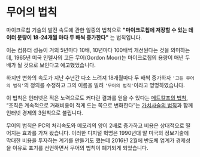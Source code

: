 # **무어의 법칙**
마이크로칩 기술의 발전 속도에 관한 일종의 법칙으로 **"마이크로칩에 저장할 수 있는 데이터 분량이 18-24개월 마다 두 배씩 증가한다"** 는 법칙입니다. 

이는 컴퓨터 성능이 거의 5년마다 10배, 10년마다 100배씩 개선된다는 것을 의미하는데, 1965년 미국 인텔사의 고든 무어(Gordon Moor)는 마이크로칩의 용량이 매년 두 배가 될 것으로 보인다고 예고했었습니다. 

하지만 변화의 속도가 지난 수년간 다소 느려져 18개월마다 두 배씩 증가하자 `'고든 무어의 법칙'`의 정의를 수정하고 그의 이름을 빌려 `'무어의 법칙'`이라고 명명하였습니다. 

이 법칙은 인터넷은 적은 노력으로도 커다란 결과를 얻을 수 있다는 [메트칼프의 법칙](https://github.com/uuuuuuuk/NEW_TIL/blob/main/CS/Metcalfe's%20law.md), “조직은 계속적으로 거래비용이 적게 드는 쪽으로 변화한다”는 [가치사슬의 법칙](https://github.com/uuuuuuuk/NEW_TIL/blob/main/CS/Value%20chain's%20law.md)과 함께 인터넷 경제의 3원칙으로 불립니다. 

무어의 법칙은 PC의 처리속도와 메모리의 양이 2배로 증가하고 비용은 상대적으로 떨어지는 효과를 가져 왔습니다. 이러한 디지털 혁명은 1990년대 말 미국의 정보기술에 막대한 비용을 투자하는 계기를 만들기도 했는데 2016년 2월에 반도체 업계가 경제성을 이유로 포기를 선언하면서 무어의 법칙이 폐기되게 되었습니다. 